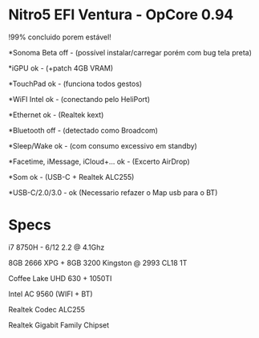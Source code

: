 # Nitro5 EFI Ventura - OpCore 0.94
  
 !99% concluido porem estável!

*Sonoma Beta off - (possível instalar/carregar porém com bug tela preta)

*iGPU ok - (+patch 4GB VRAM)

*TouchPad ok - (funciona todos gestos)

*WiFI Intel ok - (conectando pelo HeliPort)

*Ethernet ok - (Realtek kext)

*Bluetooth off - (detectado como Broadcom)

*Sleep/Wake ok - (com consumo excessivo em standby)

*Facetime, iMessage, iCloud+... ok - (Excerto AirDrop)

*Som ok - (USB-C + Realtek ALC255)

*USB-C/2.0/3.0 - ok (Necessario refazer o Map usb para o BT)

# Specs
i7 8750H - 6/12 2.2 @ 4.1Ghz

8GB 2666 XPG + 8GB 3200 Kingston @ 2993 CL18 1T

Coffee Lake UHD 630 + 1050TI

Intel AC 9560 (WIFI + BT)

Realtek Codec ALC255

Realtek Gigabit Family Chipset

